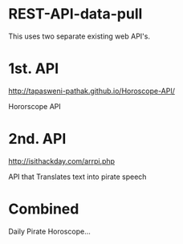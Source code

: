 # REST-API-data-pull

This uses two separate existing web API's.

# 1st. API

http://tapasweni-pathak.github.io/Horoscope-API/

Hororscope API

# 2nd. API 

http://isithackday.com/arrpi.php

API that Translates text into pirate speech

# Combined

Daily Pirate Horoscope...
